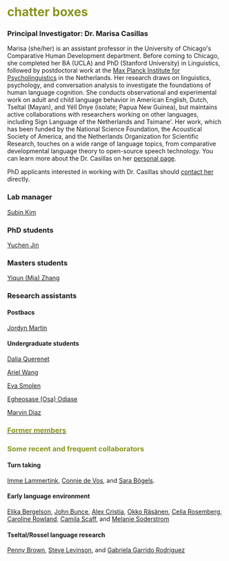 # <span style="color:#88941c"> chatter boxes </span>

### Principal Investigator: Dr. Marisa Casillas
Marisa (she/her) is an assistant professor in the University of Chicago's Comparative Human Development department. Before coming to Chicago, she completed her BA (UCLA) and PhD (Stanford University) in Linguistics, followed by postdoctoral work at the [Max Planck Institute for Psycholinguistics](https://www.mpi.nl/) in the Netherlands. Her research draws on linguistics, psychology, and conversation analysis to investigate the foundations of human language cognition. She conducts observational and experimental work on adult and child language behavior in American English, Dutch, Tseltal (Mayan), and Yélî Dnye (isolate; Papua New Guinea), but maintains active collaborations with researchers working on other languages, including Sign Language of the Netherlands and Tsimane'. Her work, which has been funded by the National Science Foundation, the Acoustical Society of America, and the Netherlands Organization for Scientific Research, touches on a wide range of language topics, from comparative developmental language theory to open-source speech technology. You can learn more about the Dr. Casillas on her [personal page](/bios/marisa-aboutme/).

PhD applicants interested in working with Dr. Casillas should [contact her](/contact/) directly.

### Lab manager

[Subin Kim](/bios/subin-aboutme/)

### PhD students

[Yuchen Jin](/bios/yuchen-aboutme/)

### Masters students

[Yiqun (Mia) Zhang](/bios/mia-aboutme/)

### Research assistants

#### Postbacs
[Jordyn Martin](/bios/jordyn-aboutme/)

#### Undergraduate students

[Dalia Querenet](/bios/dalia-aboutme/)

[Ariel Wang](/bios/ariel-aboutme/)

[Eva Smolen](/bios/eva-aboutme/)

[Egheosase (Osa) Odiase](/bios/osa-aboutme/)

[Marvin Diaz](/bios/marvin-aboutme/)

### <a href="/former-members/"><u><span style="color:#88941c"> Former members</span></u></a>

### <span style="color:#88941c"> Some recent and frequent collaborators </span>

#### Turn taking

[Imme Lammertink](https://sites.google.com/site/immelammertink/home), [Connie de Vos](https://research.tilburguniversity.edu/en/persons/connie-de-vos), and [Sara Bögels](https://research.tilburguniversity.edu/en/persons/sara-b%C3%B6gels).

#### Early language environment

[Elika Bergelson](https://bergelsonlab.com/bergelson-personal-page.html), [John Bunce](https://www.researchgate.net/profile/John_Bunce), [Alex Cristia](https://sites.google.com/site/acrsta/), [Okko Räsänen](https://www.tuni.fi/en/okko-rasanen), [Celia Rosemberg](http://www.ciipme-conicet.gov.ar/wordpress/rosemberg-celia-renata/), [Caroline Rowland](https://www.mpi.nl/people/rowland-caroline), [Camila Scaff](https://camilascaff.com/), and [Melanie Soderstrom](https://home.cc.umanitoba.ca/~soderstr/)

#### Tseltal/Rossel language research

[Penny Brown](https://www.mpi.nl/people/brown-penelope), [Steve Levinson](https://www.mpi.nl/people/levinson-stephen), and [Gabriela Garrido Rodriguez](https://www.researchgate.net/profile/Gabriela_Garrido_Rodriguez)